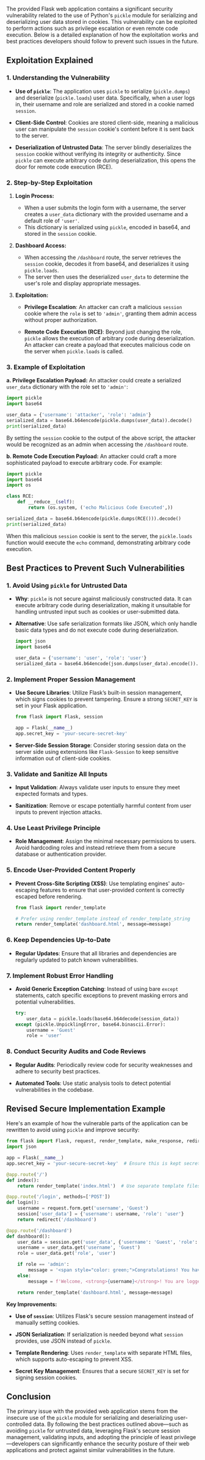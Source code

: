 The provided Flask web application contains a significant security vulnerability related to the use of Python's `pickle` module for serializing and deserializing user data stored in cookies. This vulnerability can be exploited to perform actions such as privilege escalation or even remote code execution. Below is a detailed explanation of how the exploitation works and best practices developers should follow to prevent such issues in the future.

## **Exploitation Explained**

### **1. Understanding the Vulnerability**

- **Use of `pickle`**: The application uses `pickle` to serialize (`pickle.dumps`) and deserialize (`pickle.loads`) user data. Specifically, when a user logs in, their username and role are serialized and stored in a cookie named `session`.

- **Client-Side Control**: Cookies are stored client-side, meaning a malicious user can manipulate the `session` cookie's content before it is sent back to the server.

- **Deserialization of Untrusted Data**: The server blindly deserializes the `session` cookie without verifying its integrity or authenticity. Since `pickle` can execute arbitrary code during deserialization, this opens the door for remote code execution (RCE).

### **2. Step-by-Step Exploitation**

1. **Login Process:**
   - When a user submits the login form with a username, the server creates a `user_data` dictionary with the provided username and a default role of `'user'`.
   - This dictionary is serialized using `pickle`, encoded in base64, and stored in the `session` cookie.

2. **Dashboard Access:**
   - When accessing the `/dashboard` route, the server retrieves the `session` cookie, decodes it from base64, and deserializes it using `pickle.loads`.
   - The server then uses the deserialized `user_data` to determine the user's role and display appropriate messages.

3. **Exploitation:**
   - **Privilege Escalation**: An attacker can craft a malicious `session` cookie where the `role` is set to `'admin'`, granting them admin access without proper authorization.

   - **Remote Code Execution (RCE)**: Beyond just changing the role, `pickle` allows the execution of arbitrary code during deserialization. An attacker can create a payload that executes malicious code on the server when `pickle.loads` is called.

### **3. Example of Exploitation**

**a. Privilege Escalation Payload:**
An attacker could create a serialized `user_data` dictionary with the role set to `'admin'`:

```python
import pickle
import base64

user_data = {'username': 'attacker', 'role': 'admin'}
serialized_data = base64.b64encode(pickle.dumps(user_data)).decode()
print(serialized_data)
```

By setting the `session` cookie to the output of the above script, the attacker would be recognized as an admin when accessing the `/dashboard` route.

**b. Remote Code Execution Payload:**
An attacker could craft a more sophisticated payload to execute arbitrary code. For example:

```python
import pickle
import base64
import os

class RCE:
    def __reduce__(self):
        return (os.system, ('echo Malicious Code Executed',))

serialized_data = base64.b64encode(pickle.dumps(RCE())).decode()
print(serialized_data)
```

When this malicious `session` cookie is sent to the server, the `pickle.loads` function would execute the `echo` command, demonstrating arbitrary code execution.

## **Best Practices to Prevent Such Vulnerabilities**

### **1. Avoid Using `pickle` for Untrusted Data**

- **Why**: `pickle` is not secure against maliciously constructed data. It can execute arbitrary code during deserialization, making it unsuitable for handling untrusted input such as cookies or user-submitted data.

- **Alternative**: Use safe serialization formats like JSON, which only handle basic data types and do not execute code during deserialization.

  ```python
  import json
  import base64

  user_data = {'username': 'user', 'role': 'user'}
  serialized_data = base64.b64encode(json.dumps(user_data).encode()).decode()
  ```

### **2. Implement Proper Session Management**

- **Use Secure Libraries**: Utilize Flask’s built-in session management, which signs cookies to prevent tampering. Ensure a strong `SECRET_KEY` is set in your Flask application.

  ```python
  from flask import Flask, session

  app = Flask(__name__)
  app.secret_key = 'your-secure-secret-key'
  ```

- **Server-Side Session Storage**: Consider storing session data on the server side using extensions like `Flask-Session` to keep sensitive information out of client-side cookies.

### **3. Validate and Sanitize All Inputs**

- **Input Validation**: Always validate user inputs to ensure they meet expected formats and types.

- **Sanitization**: Remove or escape potentially harmful content from user inputs to prevent injection attacks.

### **4. Use Least Privilege Principle**

- **Role Management**: Assign the minimal necessary permissions to users. Avoid hardcoding roles and instead retrieve them from a secure database or authentication provider.

### **5. Encode User-Provided Content Properly**

- **Prevent Cross-Site Scripting (XSS)**: Use templating engines' auto-escaping features to ensure that user-provided content is correctly escaped before rendering.

  ```python
  from flask import render_template

  # Prefer using render_template instead of render_template_string
  return render_template('dashboard.html', message=message)
  ```

### **6. Keep Dependencies Up-to-Date**

- **Regular Updates**: Ensure that all libraries and dependencies are regularly updated to patch known vulnerabilities.

### **7. Implement Robust Error Handling**

- **Avoid Generic Exception Catching**: Instead of using bare `except` statements, catch specific exceptions to prevent masking errors and potential vulnerabilities.

  ```python
  try:
      user_data = pickle.loads(base64.b64decode(session_data))
  except (pickle.UnpicklingError, base64.binascii.Error):
      username = 'Guest'
      role = 'user'
  ```

### **8. Conduct Security Audits and Code Reviews**

- **Regular Audits**: Periodically review code for security weaknesses and adhere to security best practices.

- **Automated Tools**: Use static analysis tools to detect potential vulnerabilities in the codebase.

## **Revised Secure Implementation Example**

Here's an example of how the vulnerable parts of the application can be rewritten to avoid using `pickle` and improve security:

```python
from flask import Flask, request, render_template, make_response, redirect, session
import json

app = Flask(__name__)
app.secret_key = 'your-secure-secret-key'  # Ensure this is kept secret and is sufficiently random

@app.route('/')
def index():
    return render_template('index.html')  # Use separate template files instead of render_template_string

@app.route('/login', methods=['POST'])
def login():
    username = request.form.get('username', 'Guest')
    session['user_data'] = {'username': username, 'role': 'user'}
    return redirect('/dashboard')

@app.route('/dashboard')
def dashboard():
    user_data = session.get('user_data', {'username': 'Guest', 'role': 'user'})
    username = user_data.get('username', 'Guest')
    role = user_data.get('role', 'user')

    if role == 'admin':
        message = '<span style="color: green;">Congratulations! You have admin access.</span>'
    else:
        message = f'Welcome, <strong>{username}</strong>! You are logged in as a <strong>{role}</strong>.'

    return render_template('dashboard.html', message=message)
```

**Key Improvements:**

- **Use of `session`**: Utilizes Flask's secure session management instead of manually setting cookies.

- **JSON Serialization**: If serialization is needed beyond what `session` provides, use JSON instead of `pickle`.

- **Template Rendering**: Uses `render_template` with separate HTML files, which supports auto-escaping to prevent XSS.

- **Secret Key Management**: Ensures that a secure `SECRET_KEY` is set for signing session cookies.

## **Conclusion**

The primary issue with the provided web application stems from the insecure use of the `pickle` module for serializing and deserializing user-controlled data. By following the best practices outlined above—such as avoiding `pickle` for untrusted data, leveraging Flask's secure session management, validating inputs, and adopting the principle of least privilege—developers can significantly enhance the security posture of their web applications and protect against similar vulnerabilities in the future.